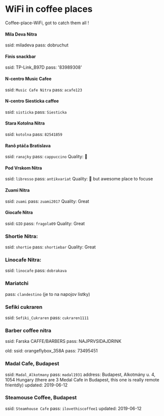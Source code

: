 # WiFi in coffee places

Coffee-place-WiFi, got to catch them all !

#### Mila Deva Nitra

ssid: miladeva
pass: dobruchut


#### Finis snackbar

ssid: TP-Link_B97D
pass: '83989308'

#### N-centro Music Cafee

ssid: `Music Cafe Nitra`
pass: `acafe123`

#### N-centro Siesticka caffee

ssid: `sisticka`
pass: `Siesticka`

#### Stara Kotolna Nitra

ssid: `kotolna`
pass: `82541859`


#### Ranô ptáča Bratislava

ssid: `ranajky`
pass: `cappuccino`
Quality: :poop:

#### Pod Vrskom Nitra

ssid: `libresso`
pass: `antikvariat`
Quality: :poop: but awesome place to focuse

#### Zuami Nitra

ssid: `zuami`
pass: `zuami2017`
Quality: Great

#### Giocafe Nitra

ssid: `GIO`
pass: `fragola09`
Quality: Great

### Shortie Nitra:

ssid: `shortie`
pass: `shortiebar`
Quality: Great

### Linocafe Nitra:

ssid: `linocafe`
pass: `dobrakava`

### Mariatchi

pass: `clandestino` (je to na napojov listky)

### Sefiki cukraren

ssid: `Sefiki_Cukraren`
pass: `cukraren1111`


### Barber coffee nitra

ssid: Farska CAFFE/BARBERS
pass: NAJPRVSIDAJDRINK

old:
  ssid: orangeflybox_358A
  pass: 73495451

### Madal Cafe, Budapest

ssid: `Madal_Alkotmany`
pass: `madal1931`
address: Budapest, Alkotmány u. 4, 1054 Hungary (there are 3 Medal Cafe in Budapest, this one is really remote frientdly)
updated: 2019-06-12

### Steamouse Coffee, Budapest

ssid: `Steamhouse Cafe`
pass: `ilovethiscoffee1`
updated: 2019-06-12

